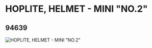# HOPLITE, HELMET - MINI "NO.2"
## 94639
![HOPLITE, HELMET - MINI "NO.2"](https://lc-www-live-s.legocdn.com/media/bricks/5/2/4615902.jpg)